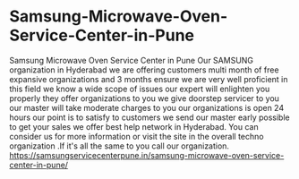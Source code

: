 # Samsung-Microwave-Oven-Service-Center-in-Pune
Samsung Microwave Oven Service Center in Pune Our SAMSUNG  organization in Hyderabad we are offering customers multi month of free expansive organizations and 3 months ensure we are very well proficient in this field we know a wide scope of issues our expert will enlighten you properly they offer organizations to you we give doorstep servicer to you our master will take moderate charges to you our organizations is open 24 hours our point is to satisfy to customers we send our master early possible to get your sales we offer best help network in Hyderabad. You can consider us for more information or visit the site in the overall techno organization .If it's all the same to you call our organization. https://samsungservicecenterpune.in/samsung-microwave-oven-service-center-in-pune/
